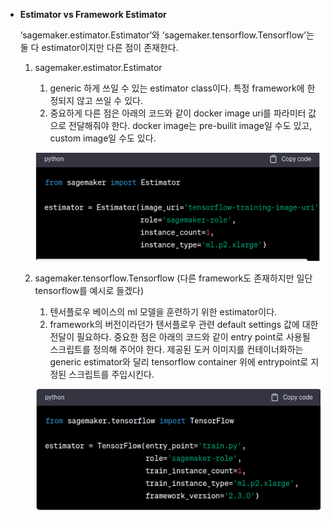 - **Estimator vs Framework Estimator**
    
    ‘sagemaker.estimator.Estimator’와 ‘sagemaker.tensorflow.Tensorflow’는 둘 다 estimator이지만 다른 점이 존재한다. 
    
    1. sagemaker.estimator.Estimator
        1. generic 하게 쓰일 수 있는 estimator class이다. 특정 framework에 한정되지 않고 쓰일 수 있다. 
        2. 중요하게 다른 점은 아래의 코드와 같이 docker image uri를 파라미터 값으로 전달해줘야 한다. docker image는 pre-builit image일 수도 있고, custom image일 수도 있다.
        
        ![Alt text](generic-estimator.png) 


    2. sagemaker.tensorflow.Tensorflow (다른 framework도 존재하지만 일단 tensorflow를 예시로 들겠다)
        1. 텐서플로우 베이스의 ml 모델을 훈련하기 위한 estimator이다.
        2. framework의 버전이라던가 텐서플로우 관련 default settings 값에 대한 전달이 필요하다. 중요한 점은 아래의 코드와 같이 entry point로 사용될 스크립트를 정의해 주어야 한다. 제공된 도커 이미지를 컨테이너화하는 generic estimator와 달리 tensorflow container 위에 entrypoint로 지정된 스크립트를 주입시킨다.
        
        ![Alt text](tensorflow-estimator.png)
